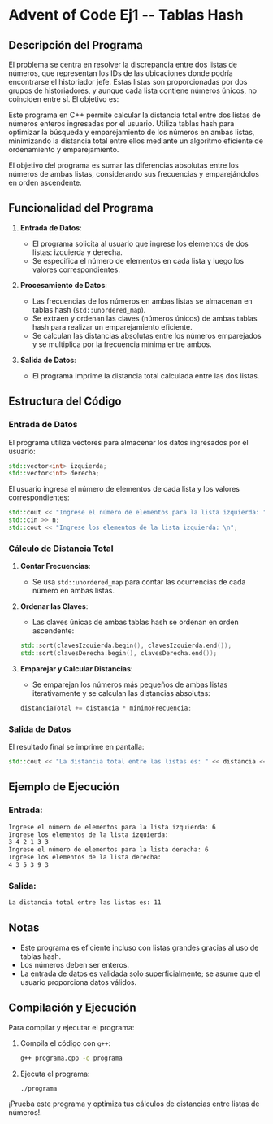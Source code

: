 

# Advent of Code Ej1 -- Tablas Hash

## Descripción del Programa
El problema se centra en resolver la discrepancia entre dos listas de números, que representan los IDs de las ubicaciones donde podría encontrarse el historiador jefe. Estas listas son proporcionadas por dos grupos de historiadores, y aunque cada lista contiene números únicos, no coinciden entre sí. El objetivo es:

Este programa en C++ permite calcular la distancia total entre dos listas de números enteros ingresadas por el usuario. Utiliza tablas hash para optimizar la búsqueda y emparejamiento de los números en ambas listas, minimizando la distancia total entre ellos mediante un algoritmo eficiente de ordenamiento y emparejamiento.

El objetivo del programa es sumar las diferencias absolutas entre los números de ambas listas, considerando sus frecuencias y emparejándolos en orden ascendente.

## Funcionalidad del Programa

1. **Entrada de Datos**:
   - El programa solicita al usuario que ingrese los elementos de dos listas: izquierda y derecha.
   - Se especifica el número de elementos en cada lista y luego los valores correspondientes.

2. **Procesamiento de Datos**:
   - Las frecuencias de los números en ambas listas se almacenan en tablas hash (`std::unordered_map`).
   - Se extraen y ordenan las claves (números únicos) de ambas tablas hash para realizar un emparejamiento eficiente.
   - Se calculan las distancias absolutas entre los números emparejados y se multiplica por la frecuencia mínima entre ambos.

3. **Salida de Datos**:
   - El programa imprime la distancia total calculada entre las dos listas.

## Estructura del Código

### Entrada de Datos
El programa utiliza vectores para almacenar los datos ingresados por el usuario:
```cpp
std::vector<int> izquierda;
std::vector<int> derecha;
```
El usuario ingresa el número de elementos de cada lista y los valores correspondientes:
```cpp
std::cout << "Ingrese el número de elementos para la lista izquierda: ";
std::cin >> n;
std::cout << "Ingrese los elementos de la lista izquierda: \n";
```

### Cálculo de Distancia Total
1. **Contar Frecuencias**:
   - Se usa `std::unordered_map` para contar las ocurrencias de cada número en ambas listas.

2. **Ordenar las Claves**:
   - Las claves únicas de ambas tablas hash se ordenan en orden ascendente:
   ```cpp
   std::sort(clavesIzquierda.begin(), clavesIzquierda.end());
   std::sort(clavesDerecha.begin(), clavesDerecha.end());
   ```

3. **Emparejar y Calcular Distancias**:
   - Se emparejan los números más pequeños de ambas listas iterativamente y se calculan las distancias absolutas:
   ```cpp
   distanciaTotal += distancia * minimoFrecuencia;
   ```

### Salida de Datos
El resultado final se imprime en pantalla:
```cpp
std::cout << "La distancia total entre las listas es: " << distancia << std::endl;
```

## Ejemplo de Ejecución

### Entrada:
```bash
Ingrese el número de elementos para la lista izquierda: 6
Ingrese los elementos de la lista izquierda: 
3 4 2 1 3 3
Ingrese el número de elementos para la lista derecha: 6
Ingrese los elementos de la lista derecha: 
4 3 5 3 9 3
```

### Salida:
```bash
La distancia total entre las listas es: 11
```

## Notas
- Este programa es eficiente incluso con listas grandes gracias al uso de tablas hash.
- Los números deben ser enteros.
- La entrada de datos es validada solo superficialmente; se asume que el usuario proporciona datos válidos.

## Compilación y Ejecución
Para compilar y ejecutar el programa:
1. Compila el código con `g++`:
   ```bash
   g++ programa.cpp -o programa
   ```
2. Ejecuta el programa:
   ```bash
   ./programa
   ```

¡Prueba este programa y optimiza tus cálculos de distancias entre listas de números!.

